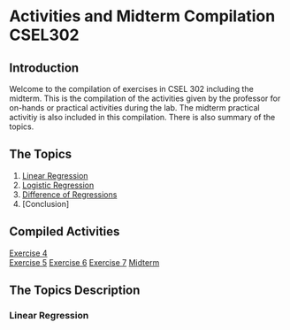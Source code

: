 # Activities and Midterm Compilation CSEL302

## Introduction
Welcome to the compilation of exercises in CSEL 302 including the midterm. This is the compilation of the activities given by the professor for on-hands or practical activities during the lab. The midterm practical activitiy is also included in this compilation. There is also summary of the topics.

## The Topics
1. [Linear Regression](Introduction)
2. [Logistic Regression]()
3. [Difference of Regressions]()
4. [Conclusion]

## Compiled Activities
<a href="2A_ORELLANO_EXER4.ipynb">Exercise 4</a><br>
<a href="2A_ORELLANO_EXER5.ipynb">Exercise 5</a>
<a href="2A_ORELLANO_EXER6.ipynb">Exercise 6</a>
<a href="2A_ORELLANO_EXER6.ipynb">Exercise 7</a>
<a href="2A_ORELLANO_MIDTERM.ipynb">Midterm</a>

## The Topics Description
### Linear Regression
